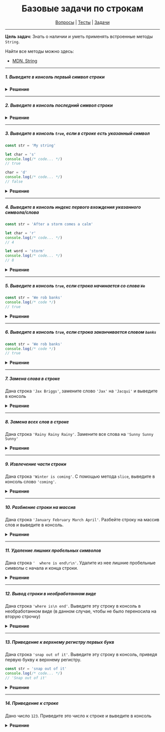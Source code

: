 <div align="center">

# Базовые задачи по строкам

[Вопросы](https://github.com/dollaween/javascript-questions)
|
[Тесты](https://github.com/dollaween/javascript-tests)
|
[Задачи](https://github.com/dollaween/javascript-tasks)

</div>

---

**Цель задач:** Знать о наличии и уметь применять встроенные методы `String`.

Найти все методы можно здесь:
* [MDN. String](https://developer.mozilla.org/ru/docs/Web/JavaScript/Reference/Global_Objects/String)

---

##### 1. Выведите в консоль первый символ строки

<details><summary><b>Решение</b></summary>
<p>

```javascript
const str = 'My string'
console.log(str[0])
console.log(str.charAt(0))
```

</p>
</details>

---

##### 2. Выведите в консоль последний символ строки

<details><summary><b>Решение</b></summary>
<p>

```javascript
const str = 'My string'
console.log(str[str.length - 1])
```

</p>
</details>

---

##### 3. Выведите в консоль `true`, если в строке есть указанный символ

```javascript
const str = 'My string'

let char = 's'
console.log(/* code... */)
// true

char = 'd'
console.log(/* code... */)
// false
```

<details><summary><b>Решение</b></summary>
<p>

```javascript
str.includes(str, char)
```

</p>
</details>

---

##### 4. Выведите в консоль индекс первого вхождения указанного символа/слова

```javascript
const str = 'After a storm comes a calm'

let char = 'r'
console.log(/* code... */)
// 4

let word = 'storm'
console.log(/* code... */)
// 8
```

<details><summary><b>Решение</b></summary>
<p>

```javascript
str.indexOf(char)
str.indexOf(word)
```

</p>
</details>

---

##### 5. Выведите в консоль `true`, если строка начинается со слова `We`

```javascript
const str = 'We rob banks'
console.log(/* code */)
// true
```

<details><summary><b>Решение</b></summary>
<p>

```javascript
console.log(str.startsWith('We'))
```

</p>
</details>

---

##### 6. Выведите в консоль `true`, если строка заканчивается словом `banks`

```javascript
const str = 'We rob banks'
console.log(/* code */)
// true
```

<details><summary><b>Решение</b></summary>
<p>

```javascript
console.log(str.endsWith('banks'))
```

</p>
</details>

---

##### 7. Замена слова в строке
Дана строка `'Jax Briggs'`, замените слово `'Jax'` на `'Jacqui'` и выведите в консоль

<details><summary><b>Решение</b></summary>
<p>

```javascript
const str = 'Jax Briggs';
console.log(str.replace('Jax', 'Jacqui'));
```

</p>
</details>

---

##### 8. Замена всех слов в строке
Дана строка `'Rainy Rainy Rainy'`. Замените все слова на `'Sunny Sunny Sunny'`

<details><summary><b>Решение</b></summary>
<p>

```javascript
const str = 'Rainy Rainy Rainy'
console.log(str.replaceAll('Rainy', 'Sunny'))
```

</p>
</details>

---

##### 9. Извлечение части строки
Дана строка `'Winter is coming'`. С помощью метода `slice`, выведите в консоль слово `'coming'`.

<details><summary><b>Решение</b></summary>
<p>

```javascript
const str = 'Winter is coming'
str.slice(-6)
```

</p>
</details>

---

##### 10. Разбиение строки на массив
Дана строка `'January February March April'`. Разбейте строку на массив слов и выведите в консоль.

<details><summary><b>Решение</b></summary>
<p>

```javascript
const str = 'January February March April'
console.log(str.split(' '))
```

</p>
</details>

---

##### 11. Удаление лишних пробельных символов
Дана строка `'  where is end\r\n'`. Удалите из нее лишние пробельные символы с начала и конца строки.

<details><summary><b>Решение</b></summary>
<p>

```javascript
const str = '  where is end\r\n'
console.log(str.trim())
```

</p>
</details>

---

##### 12. Вывод строки в необработанном виде
Дана строка `'where is\n end'`. Выведите эту строку в консоль в необработанном виде (в данном случае, чтобы не было переносила на вторую строчку)

<details><summary><b>Решение</b></summary>
<p>

```javascript
console.log('where is\\n end')
console.log(String.raw`where is\n end`)
```

</p>
</details>

---

##### 13. Приведение к верхнему регистру первых букв
Дана строка `'snap out of it'`. Выведите эту строку в консоль, приведя первую букву к верхнему регистру.

```javascript
const str = 'snap out of it'
console.log(/* code... */)
// 'Snap out of it'
```

<details><summary><b>Решение</b></summary>
<p>

```javascript
const str = 'snap out of it'
console.log(str[0].toUpperCase() + str.slice(1))
```

</p>
</details>

---

##### 14. Приведение к строке
Дано число `123`. Приведите это число к строке и выведите в консоль

<details><summary><b>Решение</b></summary>
<p>

```javascript
const num = 123
console.log(num.toString())
console.log(num + '')
```

</p>
</details>
